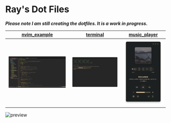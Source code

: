 # Ray's Dot Files

***Please note I am still creating the dotfiles. It is a work in progress.***

|[nvim_example](other/nvim_setup)|[terminal](terminal_setup)|[music_player](other/music_player)|
|--|--|--|
|![img](previews/nvim_example.png)|![img](previews/terminal_example.png)|![img](previews/music_player_example_01.png)|


![preview](previews/United_latest.png)

